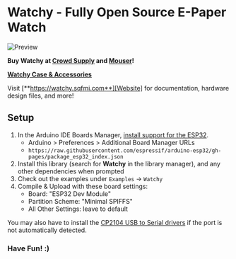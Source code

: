 # Watchy - Fully Open Source E-Paper Watch

![Preview]

**Buy Watchy at [Crowd Supply] and [Mouser]!**

[**Watchy Case & Accessories**][Shop]

Visit [**https://watchy.sqfmi.com**][Website] for documentation, hardware design files, and more!

## Setup
1. In the Arduino IDE Boards Manager, [install support for the ESP32][ESP32].
    * Arduino > Preferences > Additional Board Manager URLs
    * ```https://raw.githubusercontent.com/espressif/arduino-esp32/gh-pages/package_esp32_index.json```
2. Install this library (search for **Watchy** in the library manager), and any other dependencies when prompted
3. Check out the examples under ```Examples``` -> ```Watchy```
4. Compile & Upload with these board settings:
    * Board: "ESP32 Dev Module"
    * Partition Scheme: "Minimal SPIFFS"
    * All Other Settings: leave to default

You may also have to install the [CP2104 USB to Serial drivers][Drivers] if the port is not automatically detected.

### Have Fun! :)

<!----------------------------------------------------------------------------->

[Preview]: https://watchy.sqfmi.com/img/watchy_render.png

[Crowd Supply]: https://www.crowdsupply.com/sqfmi/watchy
[Mouser]: https://www.mouser.com/ProductDetail/SQFMI/SQFMI-WATCHY-10?qs=DRkmTr78QARN9VSJRzqRxw%3D%3D

[Website]: https://watchy.sqfmi.com
[Shop]: https://shop.sqfmi.com

[Drivers]: https://www.silabs.com/products/development-tools/software/usb-to-uart-bridge-vcp-drivers
[ESP32]: https://docs.espressif.com/projects/arduino-esp32/en/latest/installing.html

